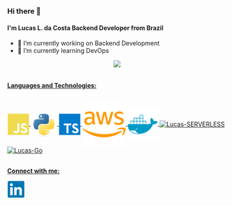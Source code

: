 ### Hi there 👋

<h4>I'm Lucas L. da Costa Backend Developer from Brazil</h4>

- 🔭 I’m currently working on Backend Development
- 🌱 I’m currently learning DevOps

<div align="center">
  <a href="https://github.com/lucaslealLLC">
  <img height="180em" src="https://github-readme-stats.vercel.app/api?username=lucaslealLLC&show_icons=true&theme=dark&include_all_commits=true&count_private=true"/>
</div>

##

 **Languages and Technologies:**
<div style="display: inline_block"><br>
  <img align="center" alt="Lucas-Js" height="50" width="50" src="https://raw.githubusercontent.com/devicons/devicon/master/icons/javascript/javascript-plain.svg">
  <img align="center" alt="Lucas-Python" height="60" width="60" src="https://raw.githubusercontent.com/devicons/devicon/master/icons/python/python-original.svg">
  <img align="center" alt="Lucas-Ts" height="50" width="50" src="https://raw.githubusercontent.com/devicons/devicon/master/icons/typescript/typescript-plain.svg">
  <img align="center" alt="Lucas-AWS" height="100" width="100" src="https://github.com/devicons/devicon/blob/master/icons/amazonwebservices/amazonwebservices-plain-wordmark.svg">
  <img align="center" alt="Lucas-DOCKER" height="70" width="70" src="https://github.com/devicons/devicon/blob/master/icons/docker/docker-plain.svg">
  <img align="center" alt="Lucas-SERVERLESS" height="50" width="50" src="https://www.vectorlogo.zone/logos/serverless/serverless-icon.svg">
  <img align="center" alt="Lucas-Go" height="90" width="90" src="https://github.com/abrahamcalf/programming-languages-logos/blob/master/src/go/go.svg">
 </div>

##

**Connect with me:**
<p align="left">
<a href="https://www.linkedin.com/in/lucas-leal-da-costa/" target="blank"><img align="center" src="https://github.com/devicons/devicon/blob/master/icons/linkedin/linkedin-original.svg" alt="lucaslealLLC" height="40" width="40" /></a> &nbsp;&nbsp;
</p>
